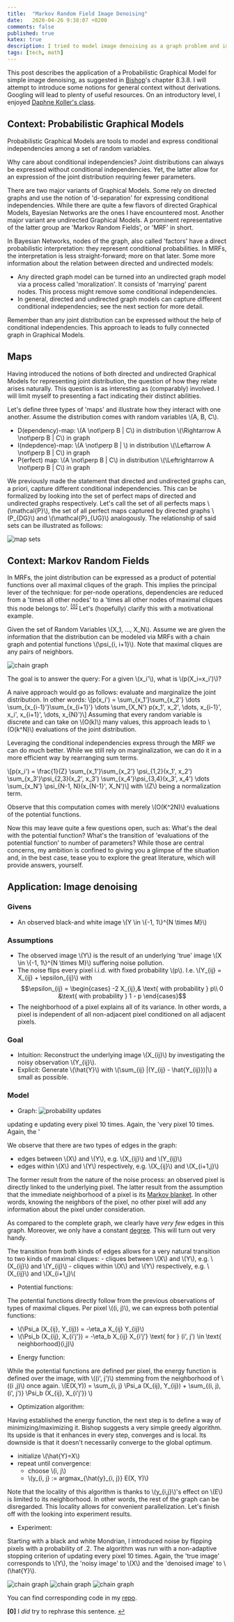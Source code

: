 ```yaml
---
title:  "Markov Random Field Image Denoising"
date:   2020-04-26 9:38:07 +0200
comments: false
published: true
katex: true
description: I tried to model image denoising as a graph problem and implemented a naive optimization for it.
tags: [tech, math]
---
```


This post describes the application of a Probabilistic Graphical Model for simple image denoising,
as suggested in [Bishop](https://www.microsoft.com/en-us/research/people/cmbishop/prml-book/)'s
chapter 8.3.8. I will attempt to introduce some notions for general context without derivations.
Googling will lead to plenty of useful resources. On an introductory level, I enjoyed
[Daphne Koller's class](https://cs.stanford.edu/~ermon/cs228/index.html).

## Context: Probabilistic Graphical Models

Probabilistic Graphical Models are tools to model and express conditional
independencies among a set of random variables.

Why care about conditional independencies? Joint distributions can always be expressed without
conditional independencies. Yet, the latter allow for an expression of the joint distribution
requiring fewer parameters.

There are two major variants of Graphical Models. Some rely on directed graphs and use the notion of
'd-separation' for expressing conditional independencies. While there are quite a few flavors of
directed Graphical Models, Bayesian Networks are the ones I have encountered most. Another major variant
are undirected Graphical Models. A prominent representative of the latter group are 'Markov Random Fields',
or 'MRF' in short.

In Bayesian Networks, nodes of the graph, also called 'factors' have a direct probabilistic
interpretation: they represent conditional probabilities. In MRFs, the interpretation is less
straight-forward; more on that later. Some more information about the relation between directed and
undirected models:
* Any directed graph model can be turned into an undirected graph model via a
process called 'moralization'. It consists of 'marrying' parent nodes. This process might remove
some conditional independencies.
* In general, directed and undirected graph models can capture
different conditional independencies; see the next section for more detail.

Remember than any joint distribution can be expressed without the help of conditional independencies.
This approach to leads to fully connected graph in Graphical Models.
## Maps

Having introduced the notions of both directed and undirected Graphical Models for representing joint distribution,
the question of how they relate arises naturally. This question is as interesting as (comparably) involved. I will limit myself
to presenting a fact indicating their distinct abilities.

Let's define three types of 'maps' and illustrate how they interact with one another. Assume the distribution comes with random
variables \\(A, B, C\\).

* D(ependency)-map: \\(A \not\perp B \| C\\) in distribution \\(\Rightarrow A \not\perp B \| C\\) in graph
* I(ndepdence)-map: \\(A \not\perp B \| \\) in distribution \\(\Leftarrow A \not\perp B \| C\\) in graph
* P(erfect) map: \\(A \not\perp B \| C\\) in distribution \\(\Leftrightarrow A \not\perp B \| C\\) in graph

We previously made the statement that directed and undirected graphs can, a priori, capture
different conditional independencies. This can be formalized by looking into the set of perfect maps
of directed and undirected graphs respectively. Let's call the set of all perfects maps
\\(\mathcal{P}\\), the set of all perfect maps captured by directed graphs \\(P_{DG}\\) and
\\(\mathcal{P}_{UG}\\) analogously. The relationship of said sets can be illustrated as follows:

![map sets](/imgs/mrf/map_sets.png)

## Context: Markov Random Fields

In MRFs, the joint distribution can be expressed as a product of potential functions over all maximal cliques of the graph. This implies the principal lever
of the technique: for per-node operations, dependencies are reduced from a 'times all other nodes' to a 'times all other nodes of maximal cliques this node belongs to'. <sup id="a0">[[0]](#f0)</sup>
Let's (hopefully) clarify this with a motivational example.

Given the set of Random Variables \\(X_1, ..., X_N\\). Assume we are given the information that the distribution can be modeled via MRFs with a chain graph and potential functions \\(\psi_{i, i+1}\\). Note that maximal cliques are any pairs of neighbors.

![chain graph](/imgs/mrf/chain_graph.png)

The goal is to answer the query: For a given \\(x_i'\\), what is \\(p(X_i=x_i')\\)?

A naive approach would go as follows: evaluate and marginalize the joint distribution. In other words:
\\[p(x_i') = \sum_{x_1'}\sum_{x_2'} \dots \sum_{x_{i-1}'}\sum_{x_{i+1}'} \dots \sum_{X_N'} p(x_1', x_2', \dots, x_{i-1}', x_i', x_{i+1}', \dots, x_{N}')\\]
Assuming that every random variable is discrete and can take on \\(O(k)\\) many values, this approach leads to \\(O(k^N)\\) evaluations of the joint distribution.

Leveraging the conditional independencies express through the MRF we can do much better. While we still rely on marginalization, we can do it in a more efficient way by rearranging sum terms.

\\[p(x_i') = \frac{1}{Z} \sum_{x_1'}\sum_{x_2'} \psi_{1,2}(x_1', x_2') \sum_{x_3'}\psi_{2,3}(x_2', x_3') \sum_{x_4'}\psi_{3,4}(x_3', x_4') \dots  \sum_{x_N'} \psi_{N-1, N}(x_{N-1}', X_N')\\]
with \\(Z\\) being a normalization term.

Observe that this computation comes with merely \\(O(K^2N)\\) evaluations of the potential functions.

Now this may leave quite a few questions open, such as: What's the deal with the potential function? What's the
transition of 'evaluations of the potential function' to number of parameters? While those are central concerns,
my ambition is confined to giving you a glimpse of the situation and, in the best case, tease you to explore the
great literature, which will provide answers, yourself.

## Application: Image denoising

### Givens
* An observed black-and white image \\(Y \in \\{-1, 1\\}^{N \times M}\\)

### Assumptions
* The observed image \\(Y\\) is the result of an underlying 'true' image \\(X \in \\{-1, 1\\}^{N \times M}\\) suffering noise pollution.
* The noise flips every pixel i.i.d. with fixed probability \\(p\\). I.e.
  \\(Y_{ij} = X_{ij} + \epsilon_{ij}\\) with
  $$\epsilon_{ij} =
    \begin{cases}
    -2 X_{ij},& \text{ with probability } p\\
    0 &\text{ with probability } 1 - p
    \end{cases}$$
* The neighborhood of a pixel explains all of its variance. In other words, a pixel is independent
of all non-adjacent pixel conditioned on all adjacent pixels.

### Goal
* Intuition: Reconstruct the underlying image \\(X_{ij}\\) by investigating the noisy observation \\(Y_{ij}\\).
* Explicit: Generate \\(\hat{Y}\\) with \\(\sum_{ij} \|(Y_{ij} - \hat{Y_{ij}})\|\\) a small as possible.

### Model

- Graph:
  ![probability updates](/imgs/mrf/mrf_graph.png)

updating e
updating every pixel 10 times. Again, the 'very pixel 10 times. Again, the '

  We observe that there are two types of edges in the graph:
  - edges between \\(X\\) and \\(Y\\), e.g. \\(X_{ij}\\) and \\(Y_{ij}\\)
  - edges within \\(X\\) and \\(Y\\) respectively, e.g. \\(X_{ij}\\) and \\(X_{i+1,j}\\)

  The former result from the nature of the noise process: an observed pixel is directly linked to the underlying pixel. The latter result from the assumption that the immediate neighborhood of a pixel is its [Markov blanket](https://en.wikipedia.org/wiki/Markov_blanket). In other words, knowing the neighbors of the pixel, no other pixel will add any information about the pixel under consideration.

  As compared to the complete graph, we clearly have _very few_ edges in this graph. Moreover, we only have a constant [degree](https://en.wikipedia.org/wiki/Degree_(graph_theory)). This will turn out very handy.

  The transition from both kinds of edges allows for a very natural transition to two kinds of maximal cliques:
	  - cliques between \\(X\\) and \\(Y\\), e.g. \\(X_{ij}\\) and \\(Y_{ij}\\)
	  - cliques within \\(X\\) and \\(Y\\) respectively, e.g. \\(X_{ij}\\) and \\(X_{i+1,j}\\(

- Potential functions:

The potential functions directly follow from the previous observations of types of maximal cliques. Per pixel \\((i, j)\\), we can express both potential functions:
  - \\(\Psi_a (X_{ij}, Y_{ij}) = -\eta_a X_{ij} Y_{ij}\\)
  - \\(\Psi_b (X_{ij}, X_{i'j'}) = -\eta_b X_{ij} X_{i'j'} \text{ for } (i', j') \in \text{ neighborhood}(i,j)\\)

* Energy function:

While the potential functions are defined per pixel, the energy function is defined over the image, with
\\((i', j')\\) stemming from the neighborhood of \\((i ,j)\\) once again.
\\(E(X,Y)) = \sum_{i, j} \Psi_a (X_{ij}, Y_{ij}) + \sum_{(i, j), (i', j')} \Psi_b (X_{ij}, X_{i'j'}) \\)

* Optimization algorithm:

Having established the energy function, the next step is to define a way of minimizing/maximizing it.
Bishop suggests a very simple greedy algorithm. Its upside is that it enhances in every step, converges and is local. Its downside is that it doesn't
necessarily converge to the global optimum. 
  * initialize \\(\hat{Y}=X\\)
  * repeat until convergence:
    * choose \\(i, j\\)
    * \\(y_{i, j} := argmax_{\hat{y}_{i, j}} E(X, Y)\\)

Note that the locality of this algorithm is thanks to \\(y_{i,j}\\)'s effect on \\(E\\) is limited to its neighborhood. In other words, the rest of the
graph can be disregarded. This locality allows for convenient parallelization. Let's finish off with the looking into experiment results.

* Experiment:

Starting with a black and white Mondrian, I introduced noise by flipping pixels with a probability of .2. The algorithm was run with a non-adaptive stopping criterion of
updating every pixel 10 times. Again, the 'true image' corresponds to \\(Y\\), the 'noisy image' to \\(X\\) and the 'denoised image' to \\(\hat{Y}\\).

![chain graph](/imgs/mrf/true.png)
![chain graph](/imgs/mrf/noisy.png)
![chain graph](/imgs/mrf/denoised.png)

You can find corresponding code in my [repo](https://github.com/kklein/mrf-denoiser).

<b id="f0">[0]</b> I _did_ try to rephrase this sentence. [↩](#a0)

